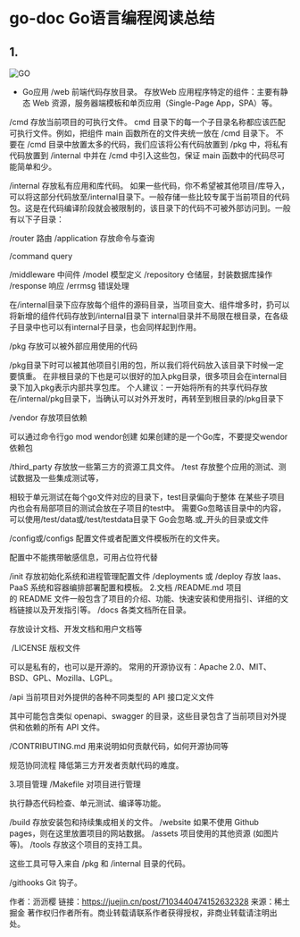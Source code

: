 # go-doc Go语言编程阅读总结
## 1.
![GO](https://p1-juejin.byteimg.com/tos-cn-i-k3u1fbpfcp/bd7b248fc6864f95b191b059133b947b~tplv-k3u1fbpfcp-zoom-in-crop-mark:1512:0:0:0.awebp?)
* Go应用
/web
前端代码存放目录。
存放Web 应用程序特定的组件：主要有静态 Web 资源，服务器端模板和单页应用（Single-Page App，SPA）等。

/cmd
存放当前项目的可执行文件。
cmd 目录下的每一个子目录名称都应该匹配可执行文件。例如，把组件 main 函数所在的文件夹统一放在 /cmd 目录下。
不要在 /cmd 目录中放置太多的代码，我们应该将公有代码放置到 /pkg 中，将私有代码放置到 /internal 中并在 /cmd 中引入这些包，保证 main 函数中的代码尽可能简单和少。

/internal
存放私有应用和库代码。
如果一些代码，你不希望被其他项目/库导入，可以将这部分代码放至/internal目录下。一般存储一些比较专属于当前项目的代码包。这是在代码编译阶段就会被限制的，该目录下的代码不可被外部访问到。一般有以下子目录：

/router 路由
/application 存放命令与查询

/command
query


/middleware 中间件
/model 模型定义
/repository 仓储层，封装数据库操作
/response 响应
/errmsg 错误处理


在/internal目录下应存放每个组件的源码目录，当项目变大、组件增多时，扔可以将新增的组件代码存放到/internal目录下
internal目录并不局限在根目录，在各级子目录中也可以有internal子目录，也会同样起到作用。

/pkg
存放可以被外部应用使用的代码

/pkg目录下时可以被其他项目引用的包，所以我们将代码放入该目录下时候一定要慎重。
在非根目录的下也是可以很好的加入pkg目录，很多项目会在internal目录下加入pkg表示内部共享包库。
个人建议：一开始将所有的共享代码存放在/internal/pkg目录下，当确认可以对外开发时，再转至到根目录的/pkg目录下

/vendor
存放项目依赖

可以通过命令行go mod wendor创建
如果创建的是一个Go库，不要提交wendor依赖包

/third_party
存放放一些第三方的资源工具文件。
/test
存放整个应用的测试、测试数据及一些集成测试等，

相较于单元测试在每个go文件对应的目录下，test目录偏向于整体
在某些子项目内也会有局部项目的测试会放在子项目的test中。
需要Go忽略该目录中的内容，可以使用/test/data或/test/testdata目录下
Go会忽略.或_开头的目录或文件

/config或/configs
配置文件或者配置文件模板所在的文件夹。

配置中不能携带敏感信息，可用占位符代替

/init
存放初始化系统和进程管理配置文件
/deployments 或 /deploy
存放 Iaas、PaaS 系统和容器编排部署配置和模板。
2.文档
/README.md
项目的 README 文件一般包含了项目的介绍、功能、快速安装和使用指引、详细的文档链接以及开发指引等。
/docs
各类文档所在目录。

存放设计文档、开发文档和用户文档等

 /LICENSE
版权文件

可以是私有的，也可以是开源的。
常用的开源协议有：Apache 2.0、MIT、BSD、GPL、Mozilla、LGPL。

/api
当前项目对外提供的各种不同类型的 API 接口定义文件

其中可能包含类似 openapi、swagger 的目录，这些目录包含了当前项目对外提供和依赖的所有 API 文件。

/CONTRIBUTING.md
用来说明如何贡献代码，如何开源协同等

规范协同流程
降低第三方开发者贡献代码的难度。

3.项目管理
/Makefile
对项目进行管理

执行静态代码检查、单元测试、编译等功能。

/build
存放安装包和持续集成相关的文件。
/website
如果不使用 Github pages，则在这里放置项目的网站数据。
/assets
项目使用的其他资源 (如图片等)。
/tools
存放这个项目的支持工具。

这些工具可导入来自 /pkg 和 /internal 目录的代码。

/githooks
Git 钩子。

作者：沥沥樱
链接：https://juejin.cn/post/7103440474152632328
来源：稀土掘金
著作权归作者所有。商业转载请联系作者获得授权，非商业转载请注明出处。
